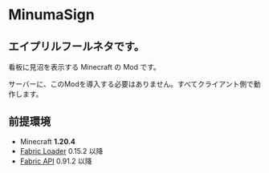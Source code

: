 # MinumaSign

## エイプリルフールネタです。

看板に見沼を表示する Minecraft の Mod です。

サーバーに、このModを導入する必要はありません。すべてクライアント側で動作します。

## 前提環境

- Minecraft **1.20.4**
- [Fabric Loader](https://fabricmc.net/use/installer/) 0.15.2 以降
- [Fabric API](https://www.curseforge.com/minecraft/mc-mods/fabric-api) 0.91.2 以降
